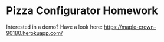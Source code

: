 # Pizza Configurator Homework

Interested in a demo? Have a look here: https://maple-crown-90180.herokuapp.com/